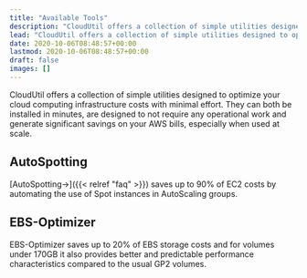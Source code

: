 ```yaml
---
title: "Available Tools"
description: "CloudUtil offers a collection of simple utilities designed to optimize your cloud computing infrastructure costs."
lead: "CloudUtil offers a collection of simple utilities designed to optimize your cloud computing infrastructure costs."
date: 2020-10-06T08:48:57+00:00
lastmod: 2020-10-06T08:48:57+00:00
draft: false
images: []
---
```


CloudUtil offers a collection of simple utilities designed to optimize your
cloud computing infrastructure costs with minimal effort. They can both be
installed in minutes, are designed to not require any operational work and
generate significant savings on your AWS bills, especially when used at scale.

## AutoSpotting

[AutoSpotting→]({{< relref "faq" >}}) saves up to 90% of EC2 costs by automating the use of Spot instances
in AutoScaling groups.

## EBS-Optimizer

EBS-Optimizer saves up to 20% of EBS storage costs and for volumes under 170GB
it also provides better and predictable performance characteristics compared to
the usual GP2 volumes.
